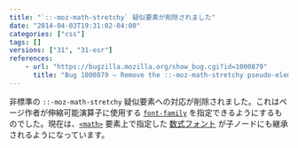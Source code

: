 ```yaml
---
title: "`::-moz-math-stretchy` 疑似要素が削除されました"
date: "2014-04-03T19:31:02-04:00"
categories: ["css"]
tags: []
versions: ["31", "31-esr"]
references:
    - url: "https://bugzilla.mozilla.org/show_bug.cgi?id=1000879"
      title: "Bug 1000879 – Remove the ::-moz-math-stretchy pseudo-element."
---
```

非標準の `::-moz-math-stretchy` 疑似要素への対応が削除されました。これはページ作者が伸縮可能演算子に使用する [`font-family`](https://developer.mozilla.org/docs/Web/CSS/font-family) を指定できるようにするものでした。現在は、[`<math>`](https://developer.mozilla.org/docs/Web/HTML/Element/math) 要素上で指定した [数式フォント](https://developer.mozilla.org/docs/Mozilla/MathML_Project/Fonts) が子ノードにも継承されるようになっています。
